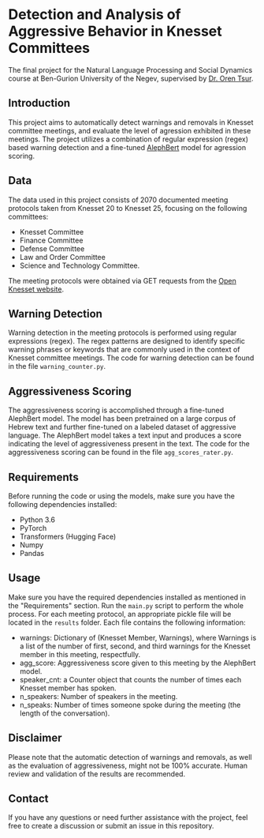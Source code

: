 # Detection and Analysis of Aggressive Behavior in Knesset Committees
The final project for the Natural Language Processing and Social Dynamics course at Ben-Gurion University of the Negev, supervised by [Dr. Oren Tsur](https://www.naslab.ise.bgu.ac.il/orentsur).

## Introduction
This project aims to automatically detect warnings and removals in Knesset committee meetings, and evaluate the level of agression exhibited in these meetings. The project utilizes a combination of regular expression (regex) based warning detection and a fine-tuned [AlephBert](https://huggingface.co/onlplab/alephbert-base) model for agression scoring. 

## Data
The data used in this project consists of 2070 documented meeting protocols taken from Knesset 20 to Knesset 25, focusing on the following committees:
- Knesset Committee
- Finance Committee
- Defense Committee
- Law and Order Committee
- Science and Technology Committee.

The meeting protocols were obtained via GET requests from the [Open Knesset website](https://oknesset.org/).

## Warning Detection
Warning detection in the meeting protocols is performed using regular expressions (regex). The regex patterns are designed to identify specific warning phrases or keywords that are commonly used in the context of Knesset committee meetings. The code for warning detection can be found in the file `warning_counter.py`.

## Aggressiveness Scoring
The aggressiveness scoring is accomplished through a fine-tuned AlephBert model. The model has been pretrained on a large corpus of Hebrew text and further fine-tuned on a labeled dataset of aggressive language. The AlephBert model takes a text input and produces a score indicating the level of aggressiveness present in the text. The code for the aggressiveness scoring can be found in the file `agg_scores_rater.py`.

## Requirements
Before running the code or using the models, make sure you have the following dependencies installed:

- Python 3.6
- PyTorch
- Transformers (Hugging Face)
- Numpy
- Pandas

## Usage
Make sure you have the required dependencies installed as mentioned in the "Requirements" section.
Run the `main.py` script to perform the whole process.
For each meeting protocol, an appropriate pickle file will be located in the `results` folder.
Each file contains the following information:
- warnings: Dictionary of (Knesset Member, Warnings), where Warnings is a list of the number of first, second, and third warnings for the Knesset member in this meeting, respectfully.
- agg_score: Aggressiveness score given to this meeting by the AlephBert model.
- speaker_cnt: a Counter object that counts the number of times each Knesset member has spoken.
- n_speakers: Number of speakers in the meeting.
- n_speaks: Number of times someone spoke during the meeting (the length of the conversation).

## Disclaimer
Please note that the automatic detection of warnings and removals, as well as the evaluation of aggressiveness, might not be 100% accurate. Human review and validation of the results are recommended.

## Contact
If you have any questions or need further assistance with the project, feel free to create a discussion or submit an issue in this repository.
